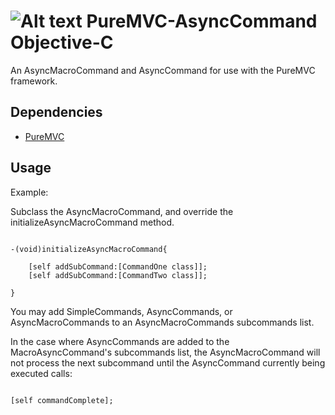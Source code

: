![Alt text](http://a0.twimg.com/profile_images/87099863/box-small.png) PureMVC-AsyncCommand Objective-C
=================================

An AsyncMacroCommand and AsyncCommand for use with the PureMVC framework.

Dependencies
-------------------

 * [PureMVC][]


Usage
-------------------

Example:

Subclass the AsyncMacroCommand, and override the initializeAsyncMacroCommand method.


<pre><code>
-(void)initializeAsyncMacroCommand{
	
	[self addSubCommand:[CommandOne class]];
	[self addSubCommand:[CommandTwo class]];

}
</code></pre>

You may add SimpleCommands, AsyncCommands, or AsyncMacroCommands to an AsyncMacroCommands subcommands list. 

In the case where AsyncCommands are added to the MacroAsyncCommand's subcommands list, the AsyncMacroCommand will not process the next subcommand until the AsyncCommand currently being executed calls: 

<pre><code>
[self commandComplete];
</code></pre>


[PureMVC]: http://trac.puremvc.org/PureMVC_ObjectiveC/